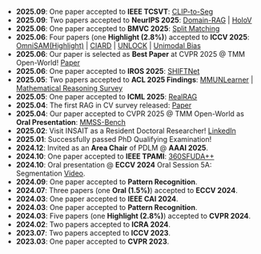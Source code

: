 - **2025.09**: One paper accepted to **IEEE TCSVT**: [CLIP-to-Seg](https://ieeexplore.ieee.org/abstract/document/11187310)
- **2025.09**: Two papers accepted to **NeurIPS 2025**: [Domain-RAG](https://arxiv.org/pdf/2506.05872) | [HoloV](https://arxiv.org/pdf/2510.02912)
- **2025.06**: One paper accepted to **BMVC 2025**: [Split Matching](https://arxiv.org/pdf/2505.05023)
- **2025.06**: Four papers (one **Highlight (2.8%)**) accepted to **ICCV 2025**: [OmniSAM(Highlight)](https://arxiv.org/pdf/2503.07098) | [CIARD](https://arxiv.org/pdf/2509.12633) | [UNLOCK](https://arxiv.org/pdf/2506.21198) | [Unimodal Bias](https://arxiv.org/pdf/2505.06635)
- **2025.06**: Our paper is selected as **Best Paper** at CVPR 2025 @ TMM Open-World! [Paper](https://arxiv.org/pdf/2503.18445)
- **2025.06**: One paper accepted to **IROS 2025**: [SHIFTNet](https://arxiv.org/pdf/2503.02581)
- **2025.05**: Two papers accepted to **ACL 2025 Findings**: [MMUNLearner](https://arxiv.org/pdf/2502.11051) | [Mathematical Reasoning Survey](https://arxiv.org/pdf/2412.11936)
- **2025.05**: One paper accepted to **ICML 2025**: [RealRAG](https://arxiv.org/pdf/2502.00848)
- **2025.04**: The first RAG in CV survey released: [Paper](https://arxiv.org/pdf/2503.18016)
- **2025.04**: Our paper accepted to CVPR 2025 @ TMM Open-World as **Oral Presentation**: [MMSS-Bench](https://arxiv.org/pdf/2503.18445)
- **2025.02**: Visit INSAIT as a Resident Doctoral Researcher! [LinkedIn](https://www.linkedin.com/posts/insaitinstitute_insait-ai-computervision-activity-7297518558874406912-c9PO?utm_source=share&utm_medium=member_desktop&rcm=ACoAAEnD3sQBGae5cdlTD6ToV59qsKz7e_q4uk8)
- **2025.01**: Successfully passed PhD Qualifying Examination!
- **2024.12**: Invited as an **Area Chair** of PDLM @ **AAAI 2025**.
- **2024.10**: One paper accepted to **IEEE TPAMI**: [360SFUDA++](https://arxiv.org/pdf/2404.16501)
- **2024.10**: Oral presentation @ **ECCV 2024** Oral Session 5A: Segmentation [Video](https://eccv.ecva.net/virtual/2024/session/103).
- **2024.09**: One paper accepted to **Pattern Recognition**.
- **2024.07**: Three papers (one **Oral (1.5%)**) accepted to **ECCV 2024**.
- **2024.03**: One paper accepted to **IEEE CAI 2024**.
- **2024.03**: One paper accepted to **Pattern Recognition**.
- **2024.03**: Five papers (one **Highlight (2.8%)**) accepted to **CVPR 2024**.
- **2024.02**: Two papers accepted to **ICRA 2024**.
- **2023.07**: Two papers accepted to **ICCV 2023**.
- **2023.03**: One paper accepted to **CVPR 2023**.
